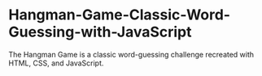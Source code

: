 # Hangman-Game-Classic-Word-Guessing-with-JavaScript
The Hangman Game is a classic word-guessing challenge recreated with HTML, CSS, and JavaScript.
